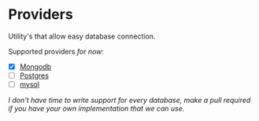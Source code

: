 # Providers

Utility's that allow easy database connection.

Supported providers _for now_:

- [x] [Mongodb](https://deno.land/x/mongo)
- [ ] [Postgres](https://deno.land/x/postgres)
- [ ] [mysql](https://deno.land/x/mysql)

*I don't have time to write support for every database, make a pull required if you have your own implementation that we can use.*